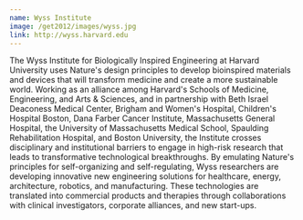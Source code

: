 ```yaml
---
name: Wyss Institute
image: /get2012/images/wyss.jpg
link: http://wyss.harvard.edu
---
```


The Wyss Institute for Biologically Inspired Engineering at Harvard University uses Nature's design principles to develop bioinspired materials and devices that will transform medicine and create a more sustainable world. Working as an alliance among Harvard's Schools of Medicine, Engineering, and Arts & Sciences, and in partnership with Beth Israel Deaconess Medical Center, Brigham and Women's Hospital, Children's Hospital Boston, Dana Farber Cancer Institute, Massachusetts General Hospital, the University of Massachusetts Medical School, Spaulding Rehabilitation Hospital, and Boston University, the Institute crosses disciplinary and institutional barriers to engage in high-risk research that leads to transformative technological breakthroughs. By emulating Nature's principles for self-organizing and self-regulating, Wyss researchers are developing innovative new engineering solutions for healthcare, energy, architecture, robotics, and manufacturing. These technologies are translated into commercial products and therapies through collaborations with clinical investigators, corporate alliances, and new start-ups.  
